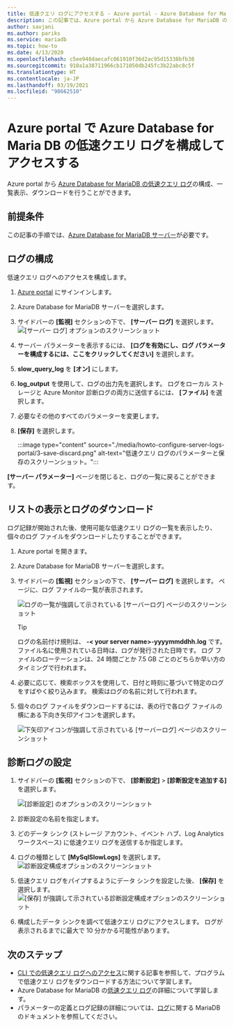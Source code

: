 ```yaml
---
title: 低速クエリ ログにアクセスする - Azure portal - Azure Database for MariaDB
description: この記事では、Azure portal から Azure Database for MariaDB の低速クエリ ログの構成方法とアクセス方法について説明します。
author: savjani
ms.author: pariks
ms.service: mariadb
ms.topic: how-to
ms.date: 4/13/2020
ms.openlocfilehash: c5ee948daecafc061910f36d2ac95d15338bfb38
ms.sourcegitcommit: 910a1a38711966cb171050db245fc3b22abc8c5f
ms.translationtype: HT
ms.contentlocale: ja-JP
ms.lasthandoff: 03/19/2021
ms.locfileid: "98662510"
---
```

# <a name="configure-and-access-azure-database-for-maria-db-slow-query-logs-from-the-azure-portal"></a>Azure portal で Azure Database for Maria DB の低速クエリ ログを構成してアクセスする

Azure portal から [Azure Database for MariaDB の低速クエリ ログ](concepts-server-logs.md)の構成、一覧表示、ダウンロードを行うことができます。

## <a name="prerequisites"></a>前提条件
この記事の手順では、[Azure Database for MariaDB サーバー](quickstart-create-mariadb-server-database-using-azure-portal.md)が必要です。

## <a name="configure-logging"></a>ログの構成
低速クエリ ログへのアクセスを構成します。 

1. [Azure portal](https://portal.azure.com/) にサインインします。

2. Azure Database for MariaDB サーバーを選択します。

3. サイドバーの **[監視]** セクションの下で、 **[サーバー ログ]** を選択します。 
   ![[サーバー ログ] オプションのスクリーンショット](./media/howto-configure-server-logs-portal/1-select-server-logs-configure.png)

4. サーバー パラメーターを表示するには、 **[ログを有効にし、ログ パラメーターを構成するには、ここをクリックしてください]** を選択します。

5. **slow_query_log** を **[オン]** にします。

6. **log_output** を使用して、ログの出力先を選択します。 ログをローカル ストレージと Azure Monitor 診断ログの両方に送信するには、 **[ファイル]** を選択します。 

7. 必要なその他のすべてのパラメーターを変更します。 

8. **[保存]** を選択します。 

   :::image type="content" source="./media/howto-configure-server-logs-portal/3-save-discard.png" alt-text="低速クエリ ログのパラメーターと保存のスクリーンショット。":::

**[サーバー パラメーター]** ページを閉じると、ログの一覧に戻ることができます。

## <a name="view-list-and-download-logs"></a>リストの表示とログのダウンロード
ログ記録が開始された後、使用可能な低速クエリ ログの一覧を表示したり、個々のログ ファイルをダウンロードしたりすることができます。 

1. Azure portal を開きます。

2. Azure Database for MariaDB サーバーを選択します。

3. サイドバーの **[監視]** セクションの下で、 **[サーバー ログ]** を選択します。 ページに、ログ ファイルの一覧が表示されます。

   ![ログの一覧が強調して示されている [サーバーログ] ページのスクリーンショット](./media/howto-configure-server-logs-portal/4-server-logs-list.png)

   > [!TIP]
   > ログの名前付け規則は、 **-< your server name>-yyyymmddhh.log** です。 ファイル名に使用されている日時は、ログが発行された日時です。 ログ ファイルのローテーションは、24 時間ごとか 7.5 GB ごとのどちらか早い方のタイミングで行われます。

4. 必要に応じて、検索ボックスを使用して、日付と時刻に基づいて特定のログをすばやく絞り込みます。 検索はログの名前に対して行われます。

5. 個々のログ ファイルをダウンロードするには、表の行で各ログ ファイルの横にある下向き矢印アイコンを選択します。

   ![下矢印アイコンが強調して示されている [サーバーログ] ページのスクリーンショット](./media/howto-configure-server-logs-portal/5-download.png)

## <a name="set-up-diagnostic-logs"></a>診断ログの設定

1. サイドバーの **[監視]** セクションの下で、 **[診断設定]**  >  **[診断設定を追加する]** を選択します。

   ![[診断設定] のオプションのスクリーンショット](./media/howto-configure-server-logs-portal/add-diagnostic-setting.png)

1. 診断設定の名前を指定します。

1. どのデータ シンク (ストレージ アカウント、イベント ハブ、Log Analytics ワークスペース) に低速クエリ ログを送信するか指定します。

1. ログの種類として **[MySqlSlowLogs]** を選択します。
![診断設定構成オプションのスクリーンショット](./media/howto-configure-server-logs-portal/configure-diagnostic-setting.png)

1. 低速クエリ ログをパイプするようにデータ シンクを設定した後、 **[保存]** を選択します。
![[保存] が強調して示されている診断設定構成オプションのスクリーンショット](./media/howto-configure-server-logs-portal/save-diagnostic-setting.png)

1. 構成したデータ シンクを調べて低速クエリ ログにアクセスします。 ログが表示されるまでに最大で 10 分かかる可能性があります。

## <a name="next-steps"></a>次のステップ
- [CLI での低速クエリ ログへのアクセス](howto-configure-server-logs-cli.md)に関する記事を参照して、プログラムで低速クエリ ログをダウンロードする方法について学習します。
- Azure Database for MariaDB の[低速クエリ ログ](concepts-server-logs.md)の詳細について学習します。
- パラメーターの定義とログ記録の詳細については、[ログ](https://mariadb.com/kb/en/library/slow-query-log-overview/)に関する MariaDB のドキュメントを参照してください。